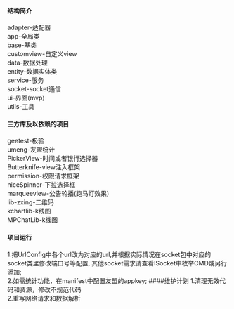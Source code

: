 
#### 结构简介
  adapter-适配器  
  app-全局类  
  base-基类  
  customview-自定义view  
  data-数据处理  
  entity-数据实体类  
  service-服务  
  socket-socket通信  
  ui-界面(mvp)  
  utils-工具  
 #### 三方库及以依赖的项目
  geetest-极验  
  umeng-友盟统计  
  PickerView-时间或者银行选择器  
  Butterknife-view注入框架  
  permission-权限请求框架  
  niceSpinner-下拉选择框  
  marqueeview-公告轮播(跑马灯效果)  
  lib-zxing-二维码  
  kchartlib-k线图  
  MPChatLib-k线图
#### 项目运行
  1.把UrlConfig中各个url改为对应的url,并根据实际情况在socket包中对应的socket类里修改端口号等配置,
  其他socket需求请查看ISocket中枚举CMD或另行添加;  
  2.如需统计功能，在manifest中配置友盟的appkey;
 ####维护计划
  1.清理无效代码和资源，修改不规范代码  
  2.重写网络请求和数据解析
  

